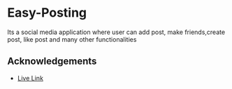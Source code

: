 
# Easy-Posting

Its a social media application where user can add post, make friends,create post, like post and many other functionalities


## Acknowledgements

 - [Live Link](https://easy-frontend.onrender.com)


 


